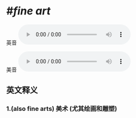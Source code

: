 # ***\#fine art*** 
英音
<audio src="./media/fine art1 _AAC.aac" controls="controls"></audio>

美音
<audio src="./media/fine art 2_AAC.aac" controls="controls"></audio>



  

英文释义
---
### 1.**(also fine arts) 美术 (尤其绘画和雕塑)**  


